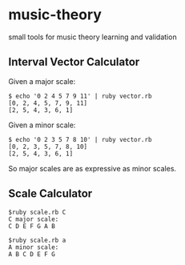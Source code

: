 # music-theory
small tools for music theory learning and validation

## Interval Vector Calculator
Given a major scale:
```
$ echo '0 2 4 5 7 9 11' | ruby vector.rb
[0, 2, 4, 5, 7, 9, 11]
[2, 5, 4, 3, 6, 1]
```

Given a minor scale:
```
$ echo '0 2 3 5 7 8 10' | ruby vector.rb
[0, 2, 3, 5, 7, 8, 10]
[2, 5, 4, 3, 6, 1]
```

So major scales are as expressive as minor scales.

## Scale Calculator
```
$ruby scale.rb C
C major scale:
C D E F G A B

$ruby scale.rb a
A minor scale:
A B C D E F G
```
